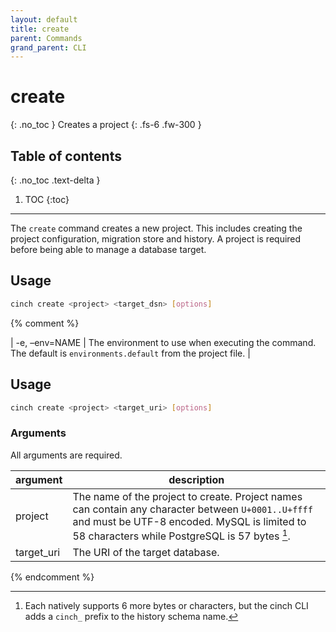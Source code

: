 ```yaml
---
layout: default
title: create
parent: Commands
grand_parent: CLI
---
```


# create
{: .no_toc }
Creates a project
{: .fs-6 .fw-300 }

## Table of contents
{: .no_toc .text-delta }

1. TOC
{:toc}
----

The `create` command creates a new project. This includes creating the project configuration, migration store and 
history. A project is required before being able to manage a database target.

## Usage
```bash
cinch create <project> <target_dsn> [options]
```

{% comment %}

| -e, –env=NAME | The environment to use when executing the command. The default is `environments.default` from the project file.                                                                         |

## Usage
```bash
cinch create <project> <target_uri> [options]
```

### Arguments
All arguments are required.

| argument   | description                                                                                                                                                                                                |
|------------|------------------------------------------------------------------------------------------------------------------------------------------------------------------------------------------------------------|
| project    | The name of the project to create. Project names can contain any character between `U+0001..U+ffff` and must be UTF-8 encoded. MySQL is limited to 58 characters while PostgreSQL is 57 bytes [^name-len]. |
| target_uri | The URI of the target database.                                                                                                                                                                            |

[^name-len]: Each natively supports 6 more bytes or characters, but the cinch CLI adds a `cinch_` prefix to the history schema name.

{% endcomment %}